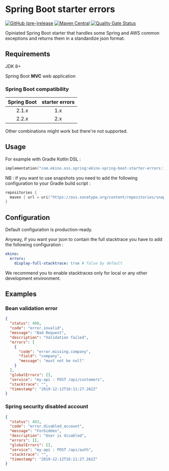 # Spring Boot starter errors

[![GitHub (pre-)release](https://img.shields.io/github/release/ekino/spring-boot-starter-errors/all.svg)](https://github.com/ekino/spring-boot-starter-errors/releases)
[![Maven Central](https://img.shields.io/maven-central/v/com.ekino.oss.spring/ekino-spring-boot-starter-errors)](https://search.maven.org/search?q=a:ekino-spring-boot-starter-errors)
[![Quality Gate Status](https://sonarcloud.io/api/project_badges/measure?project=ekino_spring-boot-starter-errors&metric=alert_status)](https://sonarcloud.io/dashboard?id=ekino_spring-boot-starter-errors)

Opiniated Spring Boot starter that handles some Spring and AWS common exceptions and returns them in a standardize json format.

## Requirements

JDK 8+

Spring Boot **MVC** web application

### Spring Boot compatibility

| Spring Boot | starter errors |
|:-----------:|:--------------:|
| 2.1.x       | 1.x            |
| 2.2.x       | 2.x            |

Other combinations might work but there're not supported.

## Usage

For example with Gradle Kotlin DSL :

```kotlin
implementation("com.ekino.oss.spring:ekino-spring-boot-starter-errors:1.2.0")
```

NB : if you want to use snapshots you need to add the following configuration to your Gradle build script :

```kotlin
repositories {
  maven { url = uri("https://oss.sonatype.org/content/repositories/snapshots/") }
}
```

## Configuration

Default configuration is production-ready.

Anyway, if you want your json to contain the full stacktrace you have to add the following configuration :

```yaml
ekino:
  errors:
    display-full-stacktrace: true # false by default
```

We recommend you to enable stacktraces only for local or any other development environment.

## Examples

### Bean validation error

```json
{
  "status": 400,
  "code": "error.invalid",
  "message": "Bad Request",
  "description": "Validation failed",
  "errors": [
    {
      "code": "error.missing.company",
      "field": "company",
      "message": "must not be null"
    }
  ],
  "globalErrors": [],
  "service": "my-api : POST /api/customers",
  "stacktrace": "",
  "timestamp": "2019-12-12T16:11:27.262Z"
}
```

### Spring security disabled account

```json
{
  "status": 403,
  "code": "error.disabled_account",
  "message": "Forbidden",
  "description": "User is disabled",
  "errors": [],
  "globalErrors": [],
  "service": "my-api : POST /api/auth",
  "stacktrace": "",
  "timestamp": "2019-12-12T16:11:27.262Z"
}
```
